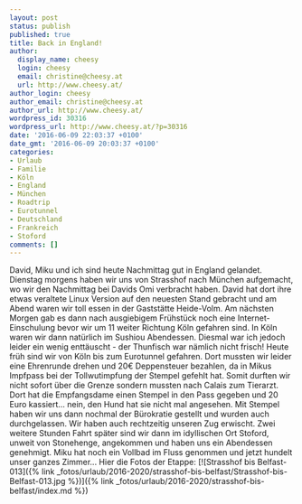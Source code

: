 ```yaml
---
layout: post
status: publish
published: true
title: Back in England!
author:
  display_name: cheesy
  login: cheesy
  email: christine@cheesy.at
  url: http://www.cheesy.at/
author_login: cheesy
author_email: christine@cheesy.at
author_url: http://www.cheesy.at/
wordpress_id: 30316
wordpress_url: http://www.cheesy.at/?p=30316
date: '2016-06-09 22:03:37 +0100'
date_gmt: '2016-06-09 20:03:37 +0100'
categories:
- Urlaub
- Familie
- Köln
- England
- München
- Roadtrip
- Eurotunnel
- Deutschland
- Frankreich
- Stoford
comments: []
---
```

David, Miku und ich sind heute Nachmittag gut in England gelandet.
Dienstag morgens haben wir uns von Strasshof nach München aufgemacht, wo wir den Nachmittag bei Davids Omi verbracht haben. David hat dort ihre etwas veraltete Linux Version auf den neuesten Stand gebracht und am Abend waren wir toll essen in der Gaststätte Heide-Volm.
Am nächsten Morgen gab es dann nach ausgiebigem Frühstück noch eine Internet-Einschulung bevor wir um 11 weiter Richtung Köln gefahren sind. In Köln waren wir dann natürlich im Sushiou Abendessen. Diesmal war ich jedoch leider ein wenig enttäuscht - der Thunfisch war nämlich nicht frisch!
Heute früh sind wir von Köln bis zum Eurotunnel gefahren. Dort mussten wir leider eine Ehrenrunde drehen und 20€ Deppensteuer bezahlen, da in Mikus Impfpass bei der Tollwutimpfung der Stempel gefehlt hat. Somit durften wir nicht sofort über die Grenze sondern mussten nach Calais zum Tierarzt. Dort hat die Empfangsdame einen Stempel in den Pass gegeben und 20 Euro kassiert... nein, den Hund hat sie nicht mal angesehen. Mit Stempel haben wir uns dann nochmal der Bürokratie gestellt und wurden auch durchgelassen. Wir haben auch rechtzeitig unseren Zug erwischt.
Zwei weitere Stunden Fahrt später sind wir dann im idyllischen Ort Stoford, unweit von Stonehenge, angekommen und haben uns ein Abendessen genehmigt. Miku hat noch ein Vollbad im Fluss genommen und jetzt hundelt unser ganzes Zimmer...
Hier die Fotos der Etappe:
[![Strasshof bis Belfast-013]({% link _fotos/urlaub/2016-2020/strasshof-bis-belfast/Strasshof-bis-Belfast-013.jpg %})]({% link _fotos/urlaub/2016-2020/strasshof-bis-belfast/index.md %})
